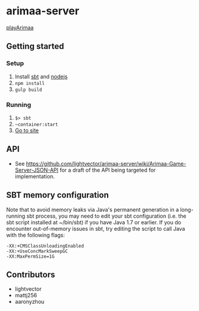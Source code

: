 # arimaa-server
[playArimaa](http://playarimaa.org)

## Getting started

### Setup
1. Install [sbt](http://www.scala-sbt.org/download.html) and [nodejs](https://nodejs.org/)
2. `npm install`
3. `gulp build`

### Running
1. `$> sbt`
2. `~container:start`
3. [Go to site](http://localhost:8080)

## API

* See https://github.com/lightvector/arimaa-server/wiki/Arimaa-Game-Server-JSON-API for a draft of the API being targeted for implementation.

## SBT memory configuration

Note that to avoid memory leaks via Java's permanent generation in a long-running sbt process,
you may need to edit your sbt configuration (i.e. the sbt script installed at ~/bin/sbt) if
you have Java 1.7 or earlier. If you do encounter out-of-memory issues in sbt, try editing the script
to call Java with the following flags:

    -XX:+CMSClassUnloadingEnabled
    -XX:+UseConcMarkSweepGC
    -XX:MaxPermSize=1G

## Contributors

* lightvector
* mattj256
* aaronyzhou


